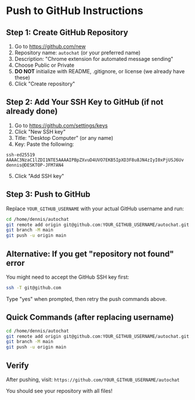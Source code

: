 # Push to GitHub Instructions

## Step 1: Create GitHub Repository

1. Go to https://github.com/new
2. Repository name: `autochat` (or your preferred name)
3. Description: "Chrome extension for automated message sending"
4. Choose Public or Private
5. **DO NOT** initialize with README, .gitignore, or license (we already have these)
6. Click "Create repository"

## Step 2: Add Your SSH Key to GitHub (if not already done)

1. Go to https://github.com/settings/keys
2. Click "New SSH key"
3. Title: "Desktop Computer" (or any name)
4. Key: Paste the following:

```
ssh-ed25519 AAAAC3NzaC1lZDI1NTE5AAAAIPBpZXvuD4UVO7EKB5IpXD3F8u8JN4zIyI0xPjUSJ6Uv dennis@DESKTOP-JFM7AN4
```

5. Click "Add SSH key"

## Step 3: Push to GitHub

Replace `YOUR_GITHUB_USERNAME` with your actual GitHub username and run:

```bash
cd /home/dennis/autochat
git remote add origin git@github.com:YOUR_GITHUB_USERNAME/autochat.git
git branch -M main
git push -u origin main
```

## Alternative: If you get "repository not found" error

You might need to accept the GitHub SSH key first:

```bash
ssh -T git@github.com
```

Type "yes" when prompted, then retry the push commands above.

## Quick Commands (after replacing username)

```bash
cd /home/dennis/autochat
git remote add origin git@github.com:YOUR_GITHUB_USERNAME/autochat.git
git branch -M main
git push -u origin main
```

## Verify

After pushing, visit: `https://github.com/YOUR_GITHUB_USERNAME/autochat`

You should see your repository with all files!
